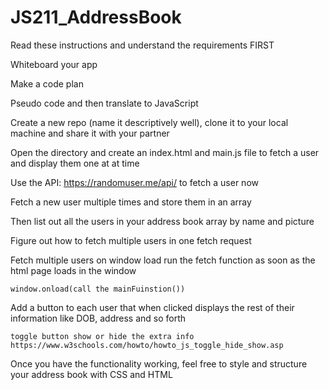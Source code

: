 # JS211_AddressBook
Read these instructions and understand the requirements FIRST

Whiteboard your app

Make a code plan

Pseudo code and then translate to JavaScript

Create a new repo (name it descriptively well), clone it to your local machine and share it with your partner

Open the directory and create an index.html and main.js file to fetch a user and display them one at at time

Use the API: https://randomuser.me/api/ to fetch a user now

Fetch a new user multiple times and store them in an array

Then list out all the users in your address book array by name and picture

Figure out how to fetch multiple users in one fetch request

Fetch multiple users on window load
    run the fetch function as soon as the html page loads in the window

    window.onload(call the mainFuinstion()) 

Add a button to each user that when clicked displays the rest of their information like DOB, address and so forth

    toggle button show or hide the extra info
    https://www.w3schools.com/howto/howto_js_toggle_hide_show.asp

Once you have the functionality working, feel free to style and structure your address book with CSS and HTML
